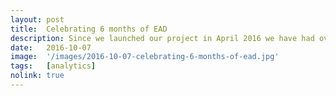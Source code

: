 ```yaml
---
layout: post
title:  Celebrating 6 months of EAD
description: Since we launched our project in April 2016 we have had over 13,000 visits to this website from 31 countries, most from the UK and the US. 65% of our visitors found this website through referrals on social media, Twitter and Facebook, 23% by direct linking and 21% with organic searches for instance by using search engines like google.com with keywords ‘enhancing audio description’ or ‘audio description project’. We are thrilled that the interest in our project is growing and we hope to continue raising awareness on Audio Description and inclusivity in the coming months. Thanks! 
date:   2016-10-07
image:  '/images/2016-10-07-celebrating-6-months-of-ead.jpg'
tags:   [analytics]
nolink: true
---
```


